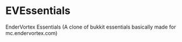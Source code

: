 EVEssentials
============

EnderVortex Essentials (A clone of bukkit essentials basically made for mc.endervortex.com)
